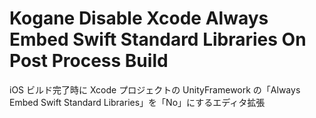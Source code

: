 # Kogane Disable Xcode Always Embed Swift Standard Libraries On Post Process Build

iOS ビルド完了時に Xcode プロジェクトの UnityFramework の「Always Embed Swift Standard Libraries」を「No」にするエディタ拡張
